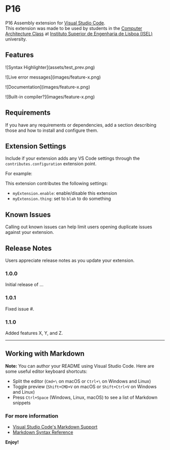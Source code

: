 # P16

P16 Assembly extension for [Visual Studio Code](https://code.visualstudio.com). <br>
This extension was made to be used by students in the [Computer Architecture Class](https://www.isel.pt/leic/arquitetura-de-computadores) at [Instituto Superior de Engenharia de Lisboa (ISEL)](https://www.isel.pt) university.

## Features

\!\[Syntax Highlighter\]\(assets/test_prev.png\)

\!\[Live error messages\]\(images/feature-x.png\)

\!\[Documentation\]\(images/feature-x.png\)

\!\[Built-in compiler?\]\(images/feature-x.png\)

## Requirements

If you have any requirements or dependencies, add a section describing those and how to install and configure them.

## Extension Settings

Include if your extension adds any VS Code settings through the `contributes.configuration` extension point.

For example:

This extension contributes the following settings:

* `myExtension.enable`: enable/disable this extension
* `myExtension.thing`: set to `blah` to do something

## Known Issues

Calling out known issues can help limit users opening duplicate issues against your extension.

## Release Notes

Users appreciate release notes as you update your extension.

### 1.0.0

Initial release of ...

### 1.0.1

Fixed issue #.

### 1.1.0

Added features X, Y, and Z.

-----------------------------------------------------------------------------------------------------------

## Working with Markdown

**Note:** You can author your README using Visual Studio Code.  Here are some useful editor keyboard shortcuts:

* Split the editor (`Cmd+\` on macOS or `Ctrl+\` on Windows and Linux)
* Toggle preview (`Shift+CMD+V` on macOS or `Shift+Ctrl+V` on Windows and Linux)
* Press `Ctrl+Space` (Windows, Linux, macOS) to see a list of Markdown snippets

### For more information

* [Visual Studio Code's Markdown Support](http://code.visualstudio.com/docs/languages/markdown)
* [Markdown Syntax Reference](https://help.github.com/articles/markdown-basics/)

**Enjoy!**
